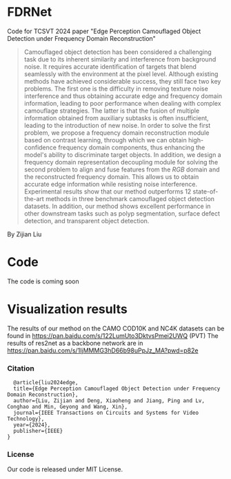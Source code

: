 # FDRNet
Code for TCSVT 2024 paper "Edge Perception Camouflaged Object Detection under Frequency Domain Reconstruction"
> Camouflaged object detection has been considered a challenging task due to its inherent similarity and interference from background noise. It requires accurate identification of targets that blend seamlessly with the environment at the pixel level. Although existing methods have achieved considerable success, they still face two key problems. The first one is the difficulty in removing texture noise interference and thus obtaining accurate edge and frequency domain information, leading to poor performance when dealing with complex camouflage strategies. The latter is that the fusion of multiple information obtained from auxiliary subtasks is often insufficient, leading to the introduction of new noise. In order to solve the first problem, we propose a frequency domain reconstruction module based on contrast learning, through which we can obtain high-confidence frequency domain components, thus enhancing the model's ability to discriminate target objects. In addition, we design a frequency domain representation decoupling module for solving the second problem to align and fuse features from the $RGB$ domain and the reconstructed frequency domain. This allows us to obtain accurate edge information while resisting noise interference. Experimental results show that our method outperforms 12 state-of-the-art methods in three benchmark camouflaged object detection datasets. In addition, our method shows excellent performance in other downstream tasks such as polyp segmentation, surface defect detection, and transparent object detection.

By Zijian Liu

# Code
The code is coming soon
# Visualization results

The results of our method on the CAMO COD10K and NC4K datasets can be found in https://pan.baidu.com/s/122LumUto3DktvsPmei2UWQ (PVT)
The results of res2net as a backbone network are in https://pan.baidu.com/s/1IjMMMG3hD66b98uPpJz_MA?pwd=p82e 
### Citation
```
  @article{liu2024edge,
  title={Edge Perception Camouflaged Object Detection under Frequency Domain Reconstruction},
  author={Liu, Zijian and Deng, Xiaoheng and Jiang, Ping and Lv, Conghao and Min, Geyong and Wang, Xin},
  journal={IEEE Transactions on Circuits and Systems for Video Technology},
  year={2024},
  publisher={IEEE}
}
```
### License
Our code is released under MIT License.
